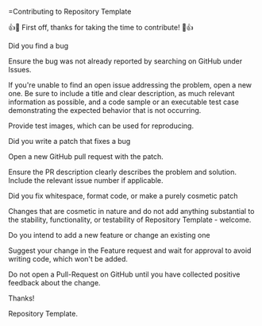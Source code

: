 =Contributing to Repository Template

👍🎉 First off, thanks for taking the time to contribute! 🎉👍

Did you find a bug

Ensure the bug was not already reported by searching on GitHub under Issues.

If you're unable to find an open issue addressing the problem, open a new one. Be sure to include a title and clear description, as much relevant information as possible, and a code sample or an executable test case demonstrating the expected behavior that is not occurring.

Provide test images, which can be used for reproducing.

Did you write a patch that fixes a bug

Open a new GitHub pull request with the patch.

Ensure the PR description clearly describes the problem and solution. Include the relevant issue number if applicable.

Did you fix whitespace, format code, or make a purely cosmetic patch

Changes that are cosmetic in nature and do not add anything substantial to the stability, functionality, or testability of Repository Template - welcome.

Do you intend to add a new feature or change an existing one

Suggest your change in the Feature request and wait for approval to avoid writing code, which won't be added.

Do not open a Pull-Request on GitHub until you have collected positive feedback about the change.

Thanks!

Repository Template.
